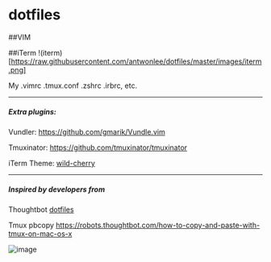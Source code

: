 dotfiles
========

##VIM

##iTerm
!(iterm)[https://raw.githubusercontent.com/antwonlee/dotfiles/master/images/iterm.png]

My .vimrc .tmux.conf .zshrc .irbrc, etc.

---

##### Extra plugins:

Vundler: https://github.com/gmarik/Vundle.vim<br />

Tmuxinator: https://github.com/tmuxinator/tmuxinator

iTerm Theme: [wild-cherry](https://github.com/mashaal/wild-cherry)

---

##### Inspired by developers from

Thoughtbot [dotfiles](https://github.com/thoughtbot/dotfiles)

Tmux pbcopy
https://robots.thoughtbot.com/how-to-copy-and-paste-with-tmux-on-mac-os-x

![image](https://camo.githubusercontent.com/23e90466577ec68e58aa328113e15b756cd0c946/687474703a2f2f74686f75676874626f742e636f6d2f696d616765732f746d2f6c6f676f2e706e67)
